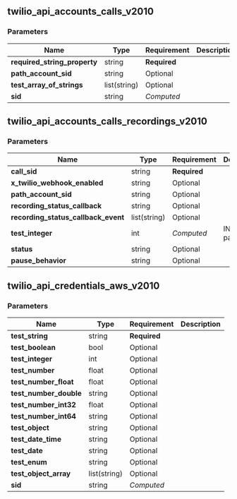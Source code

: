 
## twilio_api_accounts_calls_v2010

### Parameters

Name | Type | Requirement | Description
--- | --- | --- | ---
**required_string_property** | string | **Required** | 
**path_account_sid** | string | Optional | 
**test_array_of_strings** | list(string) | Optional | 
**sid** | string | *Computed* | 

## twilio_api_accounts_calls_recordings_v2010

### Parameters

Name | Type | Requirement | Description
--- | --- | --- | ---
**call_sid** | string | **Required** | 
**x_twilio_webhook_enabled** | string | Optional | 
**path_account_sid** | string | Optional | 
**recording_status_callback** | string | Optional | 
**recording_status_callback_event** | list(string) | Optional | 
**test_integer** | int | *Computed* | INTEGER ID param!!!
**status** | string | Optional | 
**pause_behavior** | string | Optional | 

## twilio_api_credentials_aws_v2010

### Parameters

Name | Type | Requirement | Description
--- | --- | --- | ---
**test_string** | string | **Required** | 
**test_boolean** | bool | Optional | 
**test_integer** | int | Optional | 
**test_number** | float | Optional | 
**test_number_float** | float | Optional | 
**test_number_double** | string | Optional | 
**test_number_int32** | float | Optional | 
**test_number_int64** | string | Optional | 
**test_object** | string | Optional | 
**test_date_time** | string | Optional | 
**test_date** | string | Optional | 
**test_enum** | string | Optional | 
**test_object_array** | list(string) | Optional | 
**sid** | string | *Computed* | 

